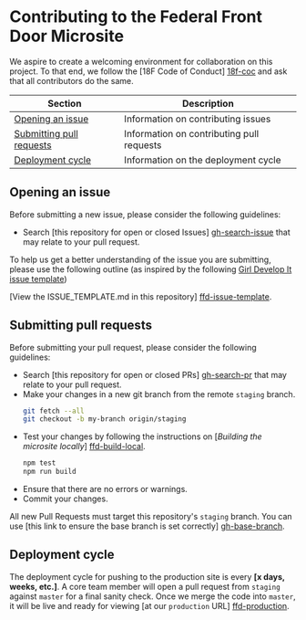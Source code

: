 # Contributing to the Federal Front Door Microsite

We aspire to create a welcoming environment for collaboration on this project.
To that end, we follow the [18F Code of Conduct] [18f-coc] and ask that all
contributors do the same.

[18f-coc]: https://github.com/18F/code-of-conduct/blob/master/code-of-conduct.md "18F: Code of Conduct"

 Section | Description
 ------- | -----------
 [Opening an issue](#opening-an-issue) | Information on contributing issues
 [Submitting pull requests](#submitting-pull-requests) | Information on contributing pull requests
 [Deployment cycle](#deployment-cycle) | Information on the deployment cycle

## Opening an issue

Before submitting a new issue, please consider the following guidelines:

- Search [this repository for open or closed Issues] [gh-search-issue] that may
  relate to your pull request.

To help us get a better understanding of the issue you are submitting, please
use the following outline (as inspired by the following
[Girl Develop It issue template](https://github.com/girldevelopit/gdi-new-site/issues/83))

[View the ISSUE_TEMPLATE.md in this repository] [ffd-issue-template].

[gh-search-issue]: https://github.com/18F/ffd-microsite/issues?utf8=✓&q=is%3Aissue "Github: Search All Issues"
[ffd-issue-template]: .github/ISSUE_TEMPLATE.md "Federal Front Door: Issue Template"

## Submitting pull requests

Before submitting your pull request, please consider the following guidelines:

- Search [this repository for open or closed PRs] [gh-search-pr] that may relate
  to your pull request.
- Make your changes in a new git branch from the remote `staging` branch.
  ```sh
  git fetch --all
  git checkout -b my-branch origin/staging
  ```
- Test your changes by following the instructions on [_Building the microsite
locally_] [ffd-build-local].
  ```sh
  npm test
  npm run build
  ```
- Ensure that there are no errors or warnings.
- Commit your changes.

All new Pull Requests must target this repository's `staging` branch. You can
use [this link to ensure the base branch is set correctly] [gh-base-branch].

[gh-search-pr]: https://github.com/18F/ffd-microsite/pulls?utf8=✓&q=is%3Apr "Github: Search All pull requests"
[gh-base-branch]: https://github.com/18F/ffd-microsite/compare/staging...staging "Github: Submit a new pull request"
[ffd-build-local]: README.md#building-the-microsite-locally "Federal Front Door: Building the microsite locally"

## Deployment cycle

The deployment cycle for pushing to the production site is every __[x days,
weeks, etc.]__. A core team member will open a pull request from `staging`
against `master` for a final sanity check. Once we merge the code into `master`,
it will be live and ready for viewing [at our `production` URL] [ffd-production].

[ffd-production]: https://labs.usa.gov "Federal Front Door: Production"

